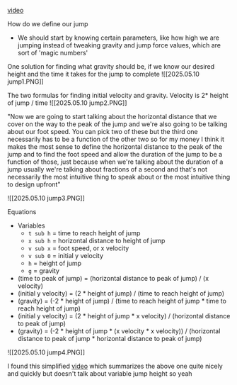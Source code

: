 [video](https://www.youtube.com/watch?v=hG9SzQxaCm8)

How do we define our jump
- We should start by knowing certain parameters, like how high we are jumping instead of tweaking gravity and jump force values, which are sort of 'magic numbers'

One solution for finding what gravity should be, if we know our desired height and the time it takes for the jump to complete
![[2025.05.10 jump1.PNG]]

The two formulas for finding initial velocity and gravity. Velocity is 2* height of jump / time
![[2025.05.10 jump2.PNG]]

"Now we are going to start talking about the horizontal distance that we cover on the way to the peak of the jump and we're also going to be talking about our foot speed. You can pick two of these but the third one necessarily has to be a function of the other two so for my money I think it makes the most sense to define the horizontal distance to the peak of the jump and to find the foot speed and allow the duration of the jump to be a function of those, just because when we're talking about the duration of a jump usually we're talking about fractions of a second and that's not necessarily the most intuitive thing to speak about or the most intuitive thing to design upfront"

![[2025.05.10 jump3.PNG]]

Equations
- Variables
	- `t sub h` = time to reach height of jump
	- `x sub h` = horizontal distance to height of jump
	- `v sub x` = foot speed, or x velocity
	- `v sub 0` = initial y velocity
	- `h` = height of jump
	- `g` = gravity
- (time to peak of jump) = (horizontal distance to peak of jump) / (x velocity)
- (initial y velocity) = (2 * height of jump) / (time to reach height of jump)
- (gravity) = (-2 * height of jump) / (time to reach height of jump * time to reach height of jump)
- (initial y velocity) = (2 * height of jump * x velocity) / (horizontal distance to peak of jump)
- (gravity) = (-2 * height of jump * (x velocity * x velocity)) / (horizontal distance to peak of jump * horizontal distance to peak of jump)

![[2025.05.10 jump4.PNG]]




 I found this simplified [video](https://www.youtube.com/watch?v=IOe1aGY6hXA) which summarizes the above one quite nicely and quickly but doesn't talk about variable jump height so yeah